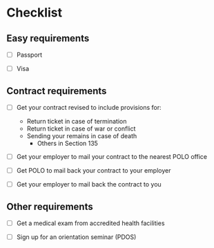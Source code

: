 # Checklist

## Easy requirements

- [ ] Passport

- [ ] Visa

## Contract requirements

- [ ] Get your contract revised to include provisions for:
  - Return ticket in case of termination
  - Return ticket in case of war or conflict
  - Sending your remains in case of death
	- Others in Section 135

- [ ] Get your employer to mail your contract to the nearest POLO office

- [ ] Get POLO to mail back your contract to your employer

- [ ] Get your employer to mail back the contract to you

## Other requirements

- [ ] Get a medical exam from accredited health facilities

- [ ] Sign up for an orientation seminar (PDOS)
